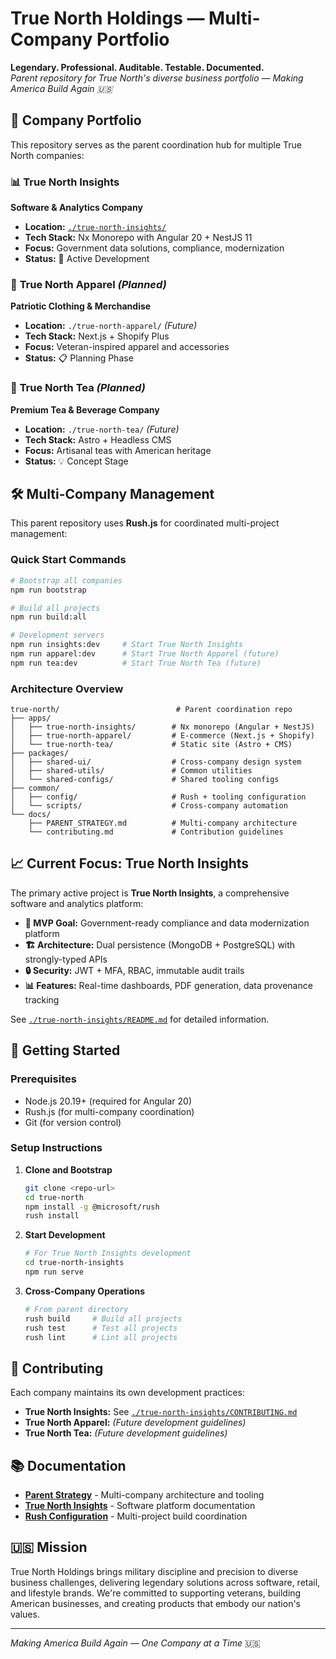 # True North Holdings — Multi-Company Portfolio

**Legendary. Professional. Auditable. Testable. Documented.**  
*Parent repository for True North's diverse business portfolio — Making America Build Again 🇺🇸*

## 🏢 **Company Portfolio**

This repository serves as the parent coordination hub for multiple True North companies:

### 📊 **True North Insights** 
**Software & Analytics Company**
- **Location:** [`./true-north-insights/`](./true-north-insights/)
- **Tech Stack:** Nx Monorepo with Angular 20 + NestJS 11
- **Focus:** Government data solutions, compliance, modernization
- **Status:** 🚧 Active Development

### 👕 **True North Apparel** *(Planned)*
**Patriotic Clothing & Merchandise**
- **Location:** `./true-north-apparel/` *(Future)*
- **Tech Stack:** Next.js + Shopify Plus
- **Focus:** Veteran-inspired apparel and accessories
- **Status:** 📋 Planning Phase

### 🍵 **True North Tea** *(Planned)*
**Premium Tea & Beverage Company**
- **Location:** `./true-north-tea/` *(Future)*
- **Tech Stack:** Astro + Headless CMS
- **Focus:** Artisanal teas with American heritage
- **Status:** 💡 Concept Stage

## 🛠️ **Multi-Company Management**

This parent repository uses **Rush.js** for coordinated multi-project management:

### Quick Start Commands
```bash
# Bootstrap all companies
npm run bootstrap

# Build all projects
npm run build:all

# Development servers
npm run insights:dev     # Start True North Insights
npm run apparel:dev      # Start True North Apparel (future)
npm run tea:dev          # Start True North Tea (future)
```

### Architecture Overview
```text
true-north/                          # Parent coordination repo
├── apps/
│   ├── true-north-insights/        # Nx monorepo (Angular + NestJS)
│   ├── true-north-apparel/         # E-commerce (Next.js + Shopify)
│   └── true-north-tea/             # Static site (Astro + CMS)
├── packages/
│   ├── shared-ui/                  # Cross-company design system
│   ├── shared-utils/               # Common utilities
│   └── shared-configs/             # Shared tooling configs
├── common/
│   ├── config/                     # Rush + tooling configuration
│   └── scripts/                    # Cross-company automation
└── docs/
    ├── PARENT_STRATEGY.md          # Multi-company architecture
    └── contributing.md             # Contribution guidelines
```

## 📈 **Current Focus: True North Insights**

The primary active project is **True North Insights**, a comprehensive software and analytics platform:

- **🎯 MVP Goal:** Government-ready compliance and data modernization platform
- **🏗️ Architecture:** Dual persistence (MongoDB + PostgreSQL) with strongly-typed APIs
- **🔒 Security:** JWT + MFA, RBAC, immutable audit trails
- **📊 Features:** Real-time dashboards, PDF generation, data provenance tracking

See [`./true-north-insights/README.md`](./true-north-insights/README.md) for detailed information.

## 🚀 **Getting Started**

### Prerequisites
- Node.js 20.19+ (required for Angular 20)
- Rush.js (for multi-company coordination)
- Git (for version control)

### Setup Instructions

1. **Clone and Bootstrap**
   ```bash
   git clone <repo-url>
   cd true-north
   npm install -g @microsoft/rush
   rush install
   ```

2. **Start Development**
   ```bash
   # For True North Insights development
   cd true-north-insights
   npm run serve
   ```

3. **Cross-Company Operations**
   ```bash
   # From parent directory
   rush build     # Build all projects
   rush test      # Test all projects
   rush lint      # Lint all projects
   ```

## 🤝 **Contributing**

Each company maintains its own development practices:

- **True North Insights:** See [`./true-north-insights/CONTRIBUTING.md`](./true-north-insights/CONTRIBUTING.md)
- **True North Apparel:** *(Future development guidelines)*
- **True North Tea:** *(Future development guidelines)*

## 📚 **Documentation**

- **[Parent Strategy](./PARENT_STRATEGY.md)** - Multi-company architecture and tooling
- **[True North Insights](./true-north-insights/README.md)** - Software platform documentation
- **[Rush Configuration](./rush.json)** - Multi-project build coordination

## 🇺🇸 **Mission**

True North Holdings brings military discipline and precision to diverse business challenges, delivering legendary solutions across software, retail, and lifestyle brands. We're committed to supporting veterans, building American businesses, and creating products that embody our nation's values.

---

*Making America Build Again — One Company at a Time* 🇺🇸